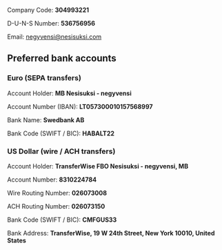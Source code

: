 Company Code: **304993221**

D-U-N-S Number: **536756956**

Email: <negyvensi@nesisuksi.com>


## Preferred bank accounts

### Euro (SEPA transfers)

Account Holder: **MB Nesisuksi - negyvensi**

Account Number (IBAN): **LT057300010157568997**

Bank Name: **Swedbank AB**

Bank Code (SWIFT / BIC): **HABALT22**

### US Dollar (wire / ACH transfers)

Account Holder: **TransferWise FBO Nesisuksi - negyvensi, MB**

Account Number: **8310224784**

Wire Routing Number: **026073008**

ACH Routing Number: **026073150**

Bank Code (SWIFT / BIC): **CMFGUS33**

Bank Address: **TransferWise, 19 W 24th Street, New York 10010, United States**
